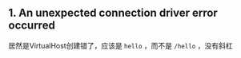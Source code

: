 ## 1. An unexpected connection driver error occurred
居然是VirtualHost创建错了，应该是 `hello` ，而不是 `/hello` ，没有斜杠